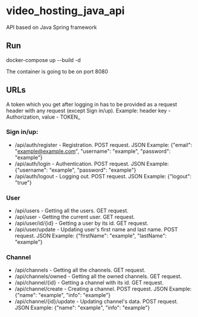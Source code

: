 # video_hosting_java_api
API based on Java Spring framework

## Run
  docker-compose up --build -d
  
  The container is going to be on port 8080
 
## URLs
A token which you get after logging in has to be provided as a request header with any request (except Sign in/up). Example: header key - Authorization, value - TOKEN_<token>
### Sign in/up:
  * /api/auth/register - Registration. POST request. JSON Example: {"email": "example@example.com", "username": "example", "password": "example"}
  * /api/auth/login - Authentication. POST request. JSON Example: {"username": "example", "password": "example"}
  * /api/auth/logout - Logging out. POST request. JSON Example: {"logout": "true"}
### User
  * /api/users - Getting all the users. GET request.
  * /api/user - Getting the current user. GET request.
  * /api/user/id/{id} - Getting a user by its id. GET request.
  * /api/user/update - Updating user's first name and last name. POST request. JSON Example: {"firstName": "example", "lastName": "example"}
### Channel
  * /api/channels - Getting all the channels. GET request.
  * /api/channels/owned - Getting all the owned channels. GET request.
  * /api/channel/{id} - Getting a channel with its id. GET request.
  * /api/channel/create - Creating a channel. POST request. JSON Example: {"name": "example", "info": "example"}
  * /api/channel/{id}/update - Updating channel's data. POST request. JSON Example: {"name": "example", "info": "example"}
